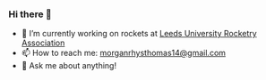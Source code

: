 ### Hi there 👋
- 🔭 I’m currently working on rockets at [Leeds University Rocketry Association](https://github.com/leedsrocketry)
- 📫 How to reach me: morganrhysthomas14@gmail.com
- 💬 Ask me about anything!
